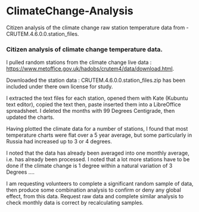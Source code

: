# ClimateChange-Analysis
Citizen analysis of the climate change raw station temperature data from - CRUTEM.4.6.0.0.station_files.


### Citizen analysis of climate change temperature data.

I pulled random stations from the climate change live data : https://www.metoffice.gov.uk/hadobs/crutem4/data/download.html.  

Downloaded the station data : CRUTEM.4.6.0.0.station_files.zip has been included under there own license for study.

I extracted the text files for each station, opened them with Kate (Kubuntu text editor), copied the text then, paste inserted them into a LibreOffice spreadsheet. I deleted the months with 99 Degrees Centigrade, then updated the charts.

Having plotted the climate data for a number of stations, I found that most temperature charts were flat over a 5 year average, but some particularly in Russia had increased up to 3 or 4 degrees.

I noted that the data has already been averaged into one monthly average, i.e. has already been processed. 
I noted that a lot more stations have to be done if the climate change is 1 degree within a natural variation of 3 Degrees ....


I am requesting volunteers to complete a significant random sample of data, then produce some combination analysis to confirm or deny any global effect, from this data. Request raw data and complete similar analysis to check monthly data is correct by recalculating samples.

